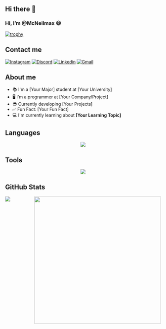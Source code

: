 ## Hi there 👋

<!--
**McNeilmax/McNeilmax** is a ✨ _special_ ✨ repository because its `README.md` (this file) appears on your GitHub profile.

Here are some ideas to get you started:

- 🔭 I’m currently working on ...
- 🌱 I’m currently learning ...
- 👯 I’m looking to collaborate on ...
- 🤔 I’m looking for help with ...
- 💬 Ask me about ...
- 📫 How to reach me: ...
- 😄 Pronouns: ...
- ⚡ Fun fact: ...
-->

### Hi, I’m @McNeilmax :smile:

[![trophy](https://github-profile-trophy.vercel.app/?username=YourUsername&theme=matrix&column=6&row=1&margin-w=10)](https://github.com/ryo-ma/github-profile-trophy)

## Contact me
<a href="https://www.instagram.com/YourInstagram/" target="_blank"><img src="https://img.shields.io/badge/Instagram-E4405F?style=for-the-badge&logo=instagram&logoColor=black" alt="Instagram"></a>
<a href="https://discordapp.com/users/YourDiscordID/" target="_blank"><img src="https://img.shields.io/badge/Discord-5865F2?style=for-the-badge&logo=discord&logoColor=black" alt="Discord"></a>
<a href="https://www.linkedin.com/in/YourLinkedIn/" target="_blank"><img src="https://img.shields.io/badge/Linkedin-2290f0?style=for-the-badge&logo=linkedin&logoColor=black" alt="Linkedin"></a>
<a href="mailto:youremail@gmail.com" target="_blank"><img src="https://img.shields.io/badge/Gmail-D14836?style=for-the-badge&logo=gmail&logoColor=black" alt="Gmail"> </a>

## About me
- 📚 I'm a [Your Major] student at [Your University]
- 🖥️ I'm a programmer at [Your Company/Project]
- 😎 Currently developing [Your Projects]
- ✅ Fun Fact: [Your Fun Fact]
- 💻 I'm currently learning about **[Your Learning Topic]**

## Languages
<p align="center">
  <a href="https://skillicons.dev">
    <img src="https://skillicons.dev/icons?i=c,cpp,java,matlab,py" />
  </a>
</p> 

## Tools
<p align="center">
  <a href="https://skillicons.dev">
    <img src="https://skillicons.dev/icons?i=arduino,aws,discord,eclipse,fastapi,git,github,gmail,instagram,linkedin,matlab,opencv,ros,ubuntu,vscode,windows&perline=6" />
  </a>
</p> 

## GitHub Stats
<div>
<p><img align="left" src="https://github-readme-stats.vercel.app/api/top-langs?username=McNeilmax&show_icons=true&locale=en&layout=compact&theme=chartreuse-dark&langs_count=4"/></p>
<p><img align="right" src="https://github-readme-stats.vercel.app/api?username=McNeilmax&show_icons=true&locale=en&theme=chartreuse-dark"  width="410" /></p>
</div>
